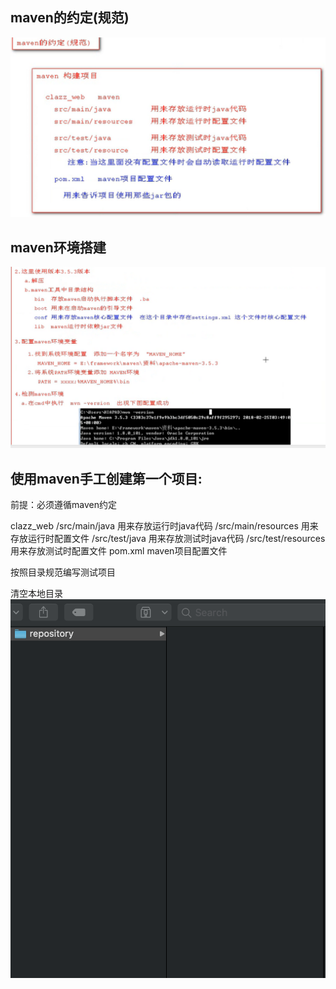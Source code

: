 

## maven的约定(规范)

![20200922230150](https://raw.githubusercontent.com/jerrychan807/imggg/master/image/20200922230150.png)



## maven环境搭建

![20200922230511](https://raw.githubusercontent.com/jerrychan807/imggg/master/image/20200922230511.png)


## 使用maven手工创建第一个项目:

前提：必须遵循maven约定

clazz_web
    /src/main/java    用来存放运行时java代码
    /src/main/resources 用来存放运行时配置文件
    /src/test/java      用来存放测试时java代码
    /src/test/resources 用来存放测试时配置文件
    pom.xml             maven项目配置文件



按照目录规范编写测试项目




清空本地目录
![20200922233652](https://raw.githubusercontent.com/jerrychan807/imggg/master/image/20200922233652.png)

